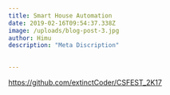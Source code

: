 ```yaml
---
title: Smart House Automation
date: 2019-02-16T09:54:37.338Z
image: /uploads/blog-post-3.jpg
author: Himu
description: "Meta Discription"

 
---
```

 

  <https://github.com/extinctCoder/CSFEST_2K17>

